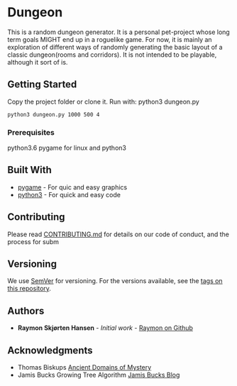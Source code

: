 # Dungeon

This is a random dungeon generator. It is a personal pet-project whose long term goals MIGHT end up in a roguelike game. For now, it is mainly an exploration of different ways of randomly generating the basic layout of a classic dungeon(rooms and corridors). It is not intended to be playable, although it sort of is. 

## Getting Started

Copy the project folder or clone it. 
Run with:
python3 dungeon.py <width in pixels> <height in pixels> <recursive depth>

```
python3 dungeon.py 1000 500 4
```
### Prerequisites

python3.6
pygame for linux and python3

## Built With

* [pygame](http://www.pygame.org) - For quic and easy graphics
* [python3](http://maven.python.org/) - For quick and easy code

## Contributing

Please read [CONTRIBUTING.md](https://gist.github.com/PurpleBooth/b24679402957c63ec426) for details on our code of conduct, and the process for subm
## Versioning

We use [SemVer](http://semver.org/) for versioning. For the versions available, see the [tags on this repository](https://github.com/your/project/tags). 

## Authors

* **Raymon Skjørten Hansen** - *Initial work* - [Raymon on Github](https://github.com/raymonshansen)

## Acknowledgments

* Thomas Biskups [Ancient Domains of Mystery](wwww.adom.de)
* Jamis Bucks Growing Tree Algorithm [Jamis Bucks Blog](http://weblog.jamisbuck.org/2011/1/27/maze-generation-growing-tree-algorithm)
